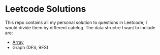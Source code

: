 # Leetcode Solutions

This repo contains all my personal solution to questions in Leetcode, I would divide them by different catelog. The data structre I want to include are:

* [Array](https://github.com/Xinyi-Wang99/Leetcode_code/blob/main/StringReadMe.md)
* Graph (DFS, BFS)
